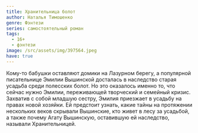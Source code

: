 ```yaml
---
title: Хранительница болот
author: Наталья Тимошенко
genre: Фэнтези
series: самостоятельный роман
tags:
  - 16+
  - фэнтези
image: /src/assets/img/397564.jpeg
have: true
---
```

Кому-то бабушки оставляют домики на Лазурном берегу, а популярной писательнице Эмилии Вышинской досталась в наследство старая усадьба среди полесских болот. Но это оказалось именно то, что сейчас нужно Эмилии, переживающей творческий и семейный кризис. Захватив с собой младшую сестру, Эмилия приезжает в усадьбу на правах новой хозяйки. Ей предстоит узнать, какие тайны на протяжении нескольких веков скрывали Вышинские, кто живет в лесу за усадьбой, а также почему Агату Вышинскую, оставившую ей наследство, называли Хранительницей.
